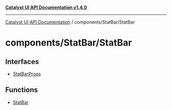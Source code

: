 [**Catalyst UI API Documentation v1.4.0**](../../../README.md)

---

[Catalyst UI API Documentation](../../../README.md) / components/StatBar/StatBar

# components/StatBar/StatBar

## Interfaces

- [StatBarProps](interfaces/StatBarProps.md)

## Functions

- [StatBar](functions/StatBar.md)
